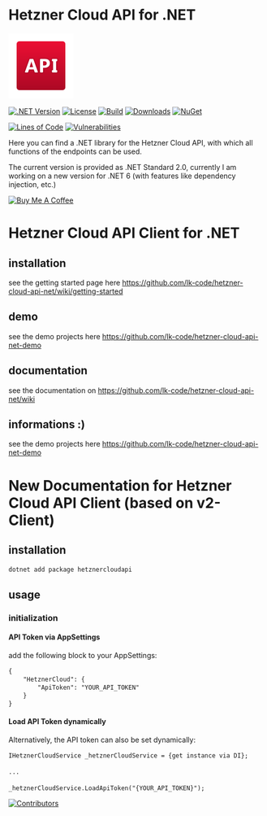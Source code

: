 # Hetzner Cloud API for .NET

![Hetzner Cloud API for .NET](https://raw.githubusercontent.com/lk-code/hetzner-cloud-api-net/main/icon_128.png)

[![.NET Version](https://img.shields.io/badge/dotnet%20version-net6.0-blue?style=flat-square)](http://www.nuget.org/packages/hetznercloudapi/)
[![License](https://img.shields.io/github/license/lk-code/hetzner-cloud-api-net.svg?style=flat-square)](https://github.com/lk-code/hetzner-cloud-api-net/blob/master/LICENSE)
[![Build](https://github.com/lk-code/hetzner-cloud-api-net/actions/workflows/dotnet.yml/badge.svg)](https://github.com/lk-code/hetzner-cloud-api-net/actions/workflows/dotnet.yml)
[![Downloads](https://img.shields.io/nuget/dt/hetznercloudapi.svg?style=flat-square)](http://www.nuget.org/packages/hetznercloudapi/)
[![NuGet](https://img.shields.io/nuget/v/hetznercloudapi.svg?style=flat-square)](http://nuget.org/packages/hetznercloudapi)

[![Lines of Code](https://sonarcloud.io/api/project_badges/measure?project=lk-code_hetzner-cloud-api-net&metric=ncloc)](https://sonarcloud.io/summary/new_code?id=lk-code_hetzner-cloud-api-net)
[![Vulnerabilities](https://sonarcloud.io/api/project_badges/measure?project=lk-code_hetzner-cloud-api-net&metric=vulnerabilities)](https://sonarcloud.io/summary/new_code?id=lk-code_hetzner-cloud-api-net)

Here you can find a .NET library for the Hetzner Cloud API, with which all functions of the endpoints can be used.

The current version is provided as .NET Standard 2.0, currently I am working on a new version for .NET 6 (with features like dependency injection, etc.)

<a href="https://www.buymeacoffee.com/lk.code" target="_blank"><img src="https://cdn.buymeacoffee.com/buttons/v2/default-yellow.png" alt="Buy Me A Coffee" style="height: 60px !important;width: 217px !important;" ></a>

# Hetzner Cloud API Client for .NET

## installation

see the getting started page here https://github.com/lk-code/hetzner-cloud-api-net/wiki/getting-started

## demo

see the demo projects here https://github.com/lk-code/hetzner-cloud-api-net-demo

## documentation

see the documentation on https://github.com/lk-code/hetzner-cloud-api-net/wiki

## informations :)

see the demo projects here https://github.com/lk-code/hetzner-cloud-api-net-demo

# New Documentation for Hetzner Cloud API Client (based on v2-Client)

## installation

```
dotnet add package hetznercloudapi
```

## usage

### initialization

#### API Token via AppSettings

add the following block to your AppSettings:

```
{
    "HetznerCloud": {
        "ApiToken": "YOUR_API_TOKEN"
    }
}
```

#### Load API Token dynamically

Alternatively, the API token can also be set dynamically:

```
IHetznerCloudService _hetznerCloudService = {get instance via DI};

...

_hetznerCloudService.LoadApiToken("{YOUR_API_TOKEN}");
```

[![Contributors](https://contrib.rocks/image?repo=lk-code/hetzner-cloud-api-net)](https://github.com/lk-code/hetzner-cloud-api-net/graphs/contributors)
